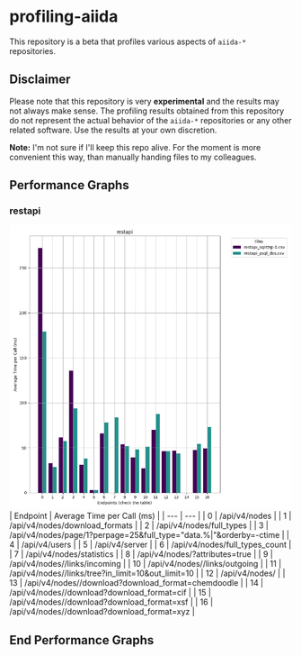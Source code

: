 # profiling-aiida

This repository is a beta that profiles various aspects of `aiida-*` repositories.

## Disclaimer

Please note that this repository is very **experimental** and the results may not always make sense.
The profiling results obtained from this repository do not represent the actual behavior of the `aiida-*` repositories or any other related software. Use the results at your own discretion.

**Note:** I'm not sure if I'll keep this repo alive. For the moment is more convenient this way, than manually handing files to my colleagues.


## Performance Graphs 




### restapi
![](results/performance_graphs/restapi.png)
| Endpoint | Average Time per Call (ms) |
| --- | --- |
| 0 |  /api/v4/nodes |
| 1 |  /api/v4/nodes/download_formats |
| 2 |  /api/v4/nodes/full_types |
| 3 |  /api/v4/nodes/page/1?perpage=25&full_type="data.%|"&orderby=-ctime |
| 4 |  /api/v4/users |
| 5 |  /api/v4/server |
| 6 |  /api/v4/nodes/full_types_count |
| 7 |  /api/v4/nodes/statistics |
| 8 |  /api/v4/nodes/<id>?attributes=true |
| 9 |  /api/v4/nodes/<id>/links/incoming |
| 10 |  /api/v4/nodes/<id>/links/outgoing |
| 11 |  /api/v4/nodes/<id>/links/tree?in_limit=10&out_limit=10 |
| 12 |  /api/v4/nodes/<id> |
| 13 |  /api/v4/nodes/<id>/download?download_format=chemdoodle |
| 14 |  /api/v4/nodes/<id>/download?download_format=cif |
| 15 |  /api/v4/nodes/<id>/download?download_format=xsf |
| 16 |  /api/v4/nodes/<id>/download?download_format=xyz |


## End Performance Graphs
